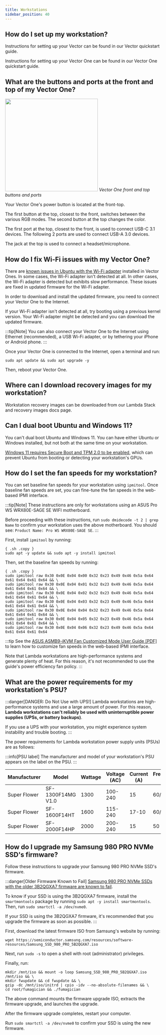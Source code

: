 ```yaml
---
title: Workstations
sidebar_position: 40
---
```


## How do I set up my workstation?

Instructions for setting up your Vector can be found in our Vector quickstart
guide.

Instructions for setting up your Vector One can be found in our Vector One
quickstart guide.

## What are the buttons and ports at the front and top of my Vector One?

<img src="/img/vector-one-buttons.jpg" height="300"></img>
_Vector One front and top buttons and ports_

Your Vector One's power button is located at the front-top.

The first button at the top, closest to the front, switches between the
various RGB modes. The second button at the top changes the color.

The first port at the top, closest to the front, is used to connect USB-C 3.1
devices. The following 2 ports are used to connect USB-A 3.0 devices.

The jack at the top is used to connect a headset/microphone.

## How do I fix Wi-Fi issues with my Vector One?

There are
[known issues in Ubuntu with the Wi-Fi adapter](https://bugs.launchpad.net/ubuntu/+source/linux-firmware/+bug/2049220)
installed in Vector Ones. In some cases, the Wi-Fi adapter isn't detected at
all. In other cases, the Wi-Fi adapter is detected but exhibits slow
performance. These issues are fixed in updated firmware for the Wi-Fi adapter.

In order to download and install the updated firmware, you need to connect
your Vector One to the Internet.

If your Wi-Fi adapter isn't detected at all, try booting using a previous
kernel version. Your Wi-Fi adapter might be detected and you can download the
updated firmware.


:::tip[Note]
You can also connect your Vector One to the Internet using Ethernet
(recommended), a USB Wi-Fi adapter, or by tethering your iPhone or Android
phone.
:::

Once your Vector One is connected to the Internet, open a terminal and run:

``` { .sh .copy }
sudo apt update && sudo apt upgrade -y
```

Then, reboot your Vector One.

## Where can I download recovery images for my workstation?

Workstation recovery images can be downloaded from our Lambda Stack and
recovery images docs page.

## Can I dual boot Ubuntu and Windows 11?

You can't dual boot Ubuntu and Windows 11. You can have either Ubuntu or
Windows installed, but not both at the same time on your workstation.

[Windows 11 requires Secure Boot and TPM 2.0 to be enabled](https://support.microsoft.com/en-us/windows/enable-tpm-2-0-on-your-pc-1fd5a332-360d-4f46-a1e7-ae6b0c90645c),
which can prevent Ubuntu from booting or detecting your workstation's GPUs.

## How do I set the fan speeds for my workstation?

You can set baseline fan speeds for your workstation using `ipmitool`. Once
baseline fan speeds are set, you can fine-tune the fan speeds in the web-based
IPMI interface.

:::tip[Note]
These instructions are only for workstations using an ASUS Pro WS WRX80E-SAGE
SE WIFI motherboard.

Before proceeding with these instructions, run `sudo dmidecode -t 2 | grep Name`
to confirm your workstation uses the above motherboard. You should see:
`Product Name: Pro WS WRX80E-SAGE SE`.
:::

First, install `ipmitool` by running:

```
{ .sh .copy }
sudo apt -y update && sudo apt -y install ipmitool
```

Then, set the baseline fan speeds by running:

```
{ .sh .copy }
sudo ipmitool raw 0x30 0x0E 0x04 0x00 0x32 0x23 0x49 0x46 0x5a 0x64 0x61 0x64 0x61 0x64 && \
sudo ipmitool raw 0x30 0x0E 0x04 0x01 0x32 0x23 0x49 0x46 0x5a 0x64 0x61 0x64 0x61 0x64 && \
sudo ipmitool raw 0x30 0x0E 0x04 0x02 0x32 0x23 0x49 0x46 0x5a 0x64 0x61 0x64 0x61 0x64 && \
sudo ipmitool raw 0x30 0x0E 0x04 0x03 0x32 0x23 0x49 0x46 0x5a 0x64 0x61 0x64 0x61 0x64 && \
sudo ipmitool raw 0x30 0x0E 0x04 0x04 0x32 0x23 0x49 0x46 0x5a 0x64 0x61 0x64 0x61 0x64 && \
sudo ipmitool raw 0x30 0x0E 0x04 0x05 0x32 0x23 0x49 0x46 0x5a 0x64 0x61 0x64 0x61 0x64 && \
sudo ipmitool raw 0x30 0x0E 0x04 0x06 0x32 0x23 0x49 0x46 0x5a 0x64 0x61 0x64 0x61 0x64
```

:::tip
See the
[ASUS ASMB9-iKVM Fan Customized Mode User Guide [PDF]](/pdf/ASMB9-iKVM_Fan_Customized_Mode_User_Guide_v0.71_20191112.pdf)
to learn how to customize fan speeds in the web-based IPMI interface.

Note that Lambda workstations are high-performance systems and generate
plenty of heat. For this reason, it's not recommended to use the guide's
power efficiency fan policy.
:::

## What are the power requirements for my workstation's PSU?

:::danger[DANGER: Do Not Use with UPS!]
Lambda workstations are high-performance systems and use a large amount of
power. For this reason, **Lambda workstations can't reliably be used with
uninterruptible power supplies (UPSs, or battery backups)**.

If you use a UPS with your workstation, you might experience system
instability and trouble booting.
:::

The power requirements for Lambda workstation power supply units (PSUs) are as
follows:

:::info[PSU label]
The manufacturer and model of your workstation's PSU appears on the label
on the PSU.
:::


| Manufacturer | Model             | Wattage | Voltage (AC) | Current (A) | Frequency (Hz) | Inlet/Outlet |
|--------------|-------------------|---------|--------------|-------------|----------------|--------------|
| Super Flower | SF-1300F14MG V1.0 | 1300    | 100-240      | 15          | 60/50          | C14/C13      |
| Super Flower | SF-1600F14HT      | 1600    | 115-240      | 17-10       | 60/50          | C20/C19      |
| Super Flower | SF-2000F14HP      | 2000    | 200-240      | 15          | 50             | C20/C19      |

## How do I upgrade my Samsung 980 PRO NVMe SSD's firmware?

Follow these instructions to upgrade your Samsung 980 PRO NVMe SSD's firmware.

:::danger[Older Firmware Known to Fail]
[Samsung 980 PRO NVMe SSDs with the older 3B2QGXA7 firmware are known to fail](https://www.pugetsystems.com/support/guides/critical-samsung-ssd-firmware-update/).

To know if your SSD is using the 3B2QGXA7 firmware, install the
`smartmontools` package by running `sudo apt -y install smartmontools`.
Then, run `sudo smartctl -a /dev/nvme0`.

If your SSD is using the 3B2QGXA7 firmware, it's recommended that you
upgrade the firmware as soon as possible.
:::


First, download the latest firmware ISO from Samsung's website by running:

``` { .sh .copy }
wget https://semiconductor.samsung.com/resources/software-resources/Samsung_SSD_980_PRO_5B2QGXA7.iso
```

Next, run `sudo -s` to open a shell with root (administrator) privileges.

Finally, run:

``` { .sh .copy }
mkdir /mnt/iso && mount -o loop Samsung_SSD_980_PRO_5B2QGXA7.iso /mnt/iso && \
mkdir fwupdate && cd fwupdate && \
gzip -dc /mnt/iso/initrd | cpio -idv --no-absolute-filenames && \
cd root/fumagician && ./fumagician
```

The above command mounts the firmware upgrade ISO, extracts the firmware
upgrade, and launches the upgrade.

After the firmware upgrade completes, restart your computer.

Run `sudo smartctl -a /dev/nvme0` to confirm your SSD is using the new
firmware.
